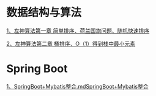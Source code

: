 # 数据结构与算法

<a href="https://github.com/wannengdek/DataStructure/blob/master/左神算法/第一章/第一章.md">
  1、左神算法第一章 简单排序、荷兰国旗问题、随机快速排序</a>
  
<a href="https://github.com/wannengdek/DataStructure/blob/master/左神算法/第二章/2.md">2、左神算法第二章 桶排序、O（1）得到栈中最小元素</a>

# Spring Boot

<a href="https://github.com/wannengdek/DataStructure/blob/master/SpringBoot配置/SpringBoot+Mybatis整合.md">
  1、SpringBoot+Mybatis整合.mdSpringBoot+Mybatis整合</a>



